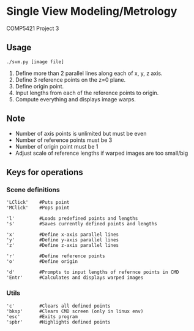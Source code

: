 # Single View Modeling/Metrology

COMP5421 Project 3

## Usage

```
./svm.py [image file]
```

1) Define more than 2 parallel lines along each of x, y, z axis.
2) Define 3 reference points on the z=0 plane.
3) Define origin point.
4) Input lengths from each of the reference points to origin.
5) Compute everything and displays image warps.

## Note

* Number of axis points is unlimited but must be even
* Number of reference points must be 3
* Number of origin point must be 1
* Adjust scale of reference lengths if warped images are too small/big

## Keys for operations

### Scene definitions

```
'LClick'    #Puts point
'MClick'    #Pops point

'l'         #Loads predefined points and lengths
's'         #Saves currently defined points and lengths
        
'x'    	    #Define x-axis parallel lines
'y'    	    #Define y-axis parallel lines
'z'    	    #Define z-axis parallel lines
        
'r'    	    #Define reference points
'o'    	    #Define origin
        
'd'    	    #Prompts to input lengths of refernce points in CMD
'Entr' 	    #Calculates and displays warped images
```

### Utils

```
'c'    	    #Clears all defined points
'bksp' 	    #Clears CMD screen (only in linux env)
'esc'  	    #Exits program
'spbr'	    #Highlights defined points
```
